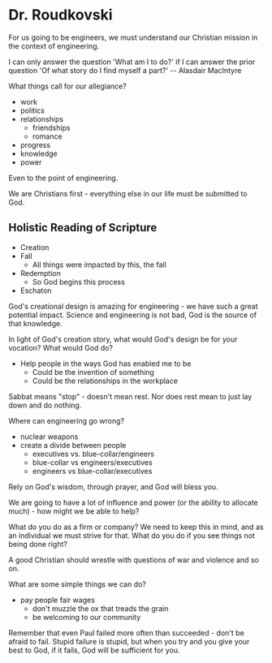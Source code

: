 # Dr. Roudkovski

For us going to be engineers, we must understand our Christian mission
in the context of engineering.

I can only answer the question 'What am I to do?' if I can answer the
prior question 'Of what story do I find myself a part?' -- Alasdair
MacIntyre

What things call for our allegiance?

-   work
-   politics
-   relationships
    -   friendships
    -   romance
-   progress
-   knowledge
-   power

Even to the point of engineering.

We are Christians first - everything else in our life must be submitted
to God.

## Holistic Reading of Scripture

-   Creation
-   Fall
    -   All things were impacted by this, the fall
-   Redemption
    -   So God begins this process
-   Eschaton

God's creational design is amazing for engineering - we have such a
great potential impact. Science and engineering is not bad, God is the
source of that knowledge.

In light of God's creation story, what would God's design be for your
vocation? What would God do?

-   Help people in the ways God has enabled me to be
    -   Could be the invention of something
    -   Could be the relationships in the workplace

Sabbat means "stop" - doesn't mean rest. Nor does rest mean to just lay
down and do nothing.

Where can engineering go wrong?

-   nuclear weapons
-   create a divide between people
    -   executives vs. blue-collar/engineers
    -   blue-collar vs engineers/executives
    -   engineers vs blue-collar/executives

Rely on God's wisdom, through prayer, and God will bless you.

We are going to have a lot of influence and power (or the ability to
allocate much) - how might we be able to help?

What do you do as a firm or company? We need to keep this in mind, and
as an individual we must strive for that. What do you do if you see
things not being done right?

A good Christian should wrestle with questions of war and violence and
so on.

What are some simple things we can do?

-   pay people fair wages
    -   don't muzzle the ox that treads the grain
    -   be welcoming to our community

Remember that even Paul failed more often than succeeded - don't be
afraid to fail. Stupid failure is stupid, but when you try and you give
your best to God, if it fails, God will be sufficient for you.
